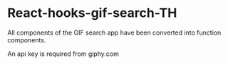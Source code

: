 # React-hooks-gif-search-TH

All components of the GIF search app have been converted into function components.

An api key is required from giphy.com
